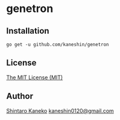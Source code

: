 # genetron

## Installation

```
go get -u github.com/kaneshin/genetron
```

## License

[The MIT License (MIT)](http://kaneshin.mit-license.org/)

## Author

[Shintaro Kaneko](https://github.com/kaneshin) <kaneshin0120@gmail.com>
